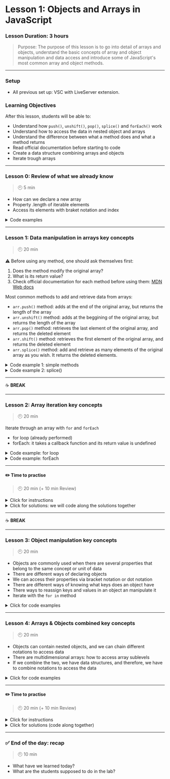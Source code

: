 # Lesson 1: Objects and Arrays in JavaScript

### Lesson Duration: 3 hours

> Purpose: The purpose of this lesson is to go into detail of arrays and objects, understand the basic concepts of array and object manipulation and data access and introduce some of JavaScript's most common array and object methods.

---

### Setup

- All previous set up: VSC with LiveServer extension.

### Learning Objectives

After this lesson, students will be able to:

- Understand how <code>push()</code>, <code>unshift()</code>, <code>pop()</code>, <code>splice()</code> and <code>forEach()</code> work
- Understand how to access the data in nested object and arrays
- Understand the difference between what a method does and what a method returns
- Read official documentation before starting to code
- Create a data structure combining arrays and objects
- Iterate trough arrays

---

### Lesson 0: Review of what we already know

> :clock10: 5 min

- How can we declare a new array
- Property .length of iterable elements
- Access its elements with braket notation and index

<details>
  <summary> Code examples </summary>

```javascript
// Name should be written in plural
const fruits = []

// We can access data with bracket notation
console.log(fruits[0])

// Check length property
console.log(fruits.length)
```

</details>

---

### Lesson 1: Data manipulation in arrays key concepts

> :clock10: 20 min

⚠️ Before using any method, one should ask themselves first:

1. Does the method modify the original array?
2. What is its return value?
3. Check official documentation for each method before using them: [MDN Web docs](https://developer.mozilla.org/en-US/)

Most common methods to add and retrieve data from arrays:

- <code>arr.push()</code> method: adds at the end of the original array, but returns the length of the array
- <code>arr.unshift()</code> method: adds at the beggining of the original array, but returns the length of the array
- <code>arr.pop()</code> method: retrieves the last element of the original array, and returns the deleted element
- <code>arr.shift()</code> method: retrieves the first element of the original array, and returns the deleted element
- <code>arr.splice()</code> method: add and retrieve as many elements of the original array as you wish. It returns the deleted elements.

<details>
  <summary> Code example 1: simple methods </summary>

```javascript
const students = ['Elisa', 'Guillem']

function updateStudentDatabase() {
  let student = prompt("What's your name?")
  students.push(student)
  return students
}

updateStudentDatabase() // Call the function
students.unshift('Marina')
console.log(students) // Check what happened
students.pop()
console.log(students) // Check what happened
students.shift()
console.log(students) // Check what happened
```

</details>
<details>
  <summary> Code example 2: splice() </summary>

```javascript
const favFoods = ['pizza', 'icecream', 'pasta', 'avocado']

// Two parameters: where do I start deleting (index), how many I delete
favFoods.splice(1, 1)

// Three parameters: where do I start deleting, how many I delete, what I add instead
favFoods.splice(0, 1, 'salad')

// I can access the last element with length -1
favFoods.splice(favFoods.length - 1, 1, 'apple')

// What If I don't know the index of the element I want to retrieve?
let index = favFoods.indexOf('pasta')
console.log(index)
favFoods.splice(index, 1)
```

</details>

---

:coffee: **BREAK**

---

### Lesson 2: Array iteration key concepts

> :clock10: 20 min

Iterate through an array with <code>for</code> and <code>forEach</code>

- for loop (already performed)
- forEach: it takes a callback function and its return value is undefined

<details>
  <summary> Code example: for loop </summary>

```javascript
const arrayNames = ['Pedro', 'Jake', 'Joan']
for (let i = 0; i < arrayNames.length; i++) {
  console.log(arrayNames[i])
}
```

</details>

<details>
  <summary> Code example: forEach </summary>

```javascript
const arrayNames = ['Pedro', 'Jake', 'Joan']

// It takes a callback function
arrayNames.forEach(function (name) {
  console.log(name)
})

// I can also write the callback function as an arrow function (ES6)
arrayNames.forEach((name) => console.log(`Hello ${name}!`))

// I can manipulate arrays from within
const copyOfNames = []
arrayNames.forEach((name) => copyOfNames.push(name))
console.log(copyOfNames)

// I can perform more complex operations combining the forEach method with other elements (methods or properties)
const students = [
  'Kwabena',
  'Guillem',
  'Daniel',
  'Josep',
  'Elisa',
  'Elo',
  'Carlos',
]
const dropOuts = ['Guillem', 'Josep']
dropOuts.forEach((student) => {
  const indexOfDropOut = students.indexOf(student)
  students.splice(indexOfDropOut, 1)
})
console.log(students)
```

</details>

---

#### :pencil2: Time to practise

> :clock10: 20 min (+ 10 min Review)

<details>
  <summary> Click for instructions </summary>

- Fork the following replit [Array practise](https://replit.com/@AlejandraBausa/ArrayPractice#script.js).

</details>

<details>
  <summary> Click for solutions: we will code along the solutions together </summary>

```javascript
// SOLUTIONS

// 1.1.
animals.shift()
// 1.2.
animals.pop()
// 1.3.
animals.splice(2, 1)
// 1.4.
animals.unshift('iguana')

// 2.1.
numbers.forEach((number) => console.log(`You have ${number} euros!`))
// 2.2.
const newNumbers = []
// 2.3.
numbers.forEach((number) => newNumbers.push(number * 2))
// 2.4.
const allTheNumbers = numbers.concat(newNumbers)

// 3.1.
letters.reverse()
// 3.2.
letters.includes('c')
```

</details>

---

:coffee: **BREAK**

---

### Lesson 3: Object manipulation key concepts

> :clock10: 20 min

- Objects are commonly used when there are several properties that belong to the same concept or unit of data
- There are different ways of declaring objects
- We can access their properties via bracket notation or dot notation
- There are different ways of knowing what keys does an object have
- There ways to reassign keys and values in an object an manipulate it
- Iterate with the <code>for in</code> method

<details>
  <summary> Click for code examples</summary>

```javascript
const student = {}
const student = new Object()
const student = {
  // Key: value
  name: 'Olivia',
  age: 32,
  level: 'intermediate',
  scholarship: true,
}
```

```javascript
// Bracket notation
console.log(student['age'])
// Dot notation
console.log(student.age);
}
```

```javascript
console.log(Object.keys(student)); // Returns a key array
}
```

```javascript
// Add properties or reassign them

// Via dot notation
student.phone = 637129070;
// Via bracket notation
student['lastName'] = 'Dunham';
}
```

```javascript
// Add properties or reassign them

// Via dot notation
student.phone = 637129070;
// Via bracket notation
student['lastName'] = 'Dunham';
}
```

```javascript
for (let key in student) {
  console.log(key)
}
```

</details>

---

### Lesson 4: Arrays & Objects combined key concepts

> :clock10: 20 min

- Objects can contain nested objects, and we can chain different notations to access data
- There are multidimensional arrays: how to access array sublevels
- If we combine the two, we have data structures, and therefore, we have to combine notations to access the data

<details>
  <summary> Click for code examples</summary>

```javascript
const school = {
  address: {
    street: 'Fake St',
    number: 34,
  },
  contact: {
    phone: 934561278,
    email: 'school@edu.com',
  },
}

// Access the email property
school.contact.email
```

```javascript
const groups = [
  ['Harry', 'Ron', 'Hermione'],
  ['Draco', 'Crab', 'Goyle'],
  ['Luna', 'Ginny', 'Neville'],
]

// Access the 'Crab' string:
groups[1][1]
```

```javascript
const classRoom = {
  teacher: {
    firstName: 'Marcelino',
    lastName: 'Padberg',
    age: 25,
    specialty: 'WEB DEV',
  },
  students: [
    { firstName: 'Aliyah', lastName: 'Schulist', age: 18 },
    { firstName: 'Cleveland', lastName: 'Towne', age: 28 },
    { firstName: 'Jan', lastName: 'Quitzon', age: 18 },
    { firstName: 'Alaina', lastName: 'Runolfsdottir', age: 18 },
    { firstName: 'Gerhard', lastName: 'Bergstrom', age: 23 },
  ],
}

// Access the last name of the student Jan
classRoom.students[2].lastName

// To modify an element we can simply reassign it:
classRoom.teacher.specialty = classRoom.teacher.specialty.toLowerCase()
console.log(classRoom)
```

</details>

---

#### :pencil2: Time to practise

> :clock10: 20 min (+ 10 min Review)

<details>
  <summary> Click for instructions </summary>

- Fork the following replit [Object and array practise](https://replit.com/@AlejandraBausa/ObjectPractice#script.js).
</details>
<details>
  <summary> Click for solutions (code along together) </summary>

```javascript
// Solutions

// 1.1.
restaurants[2].address.street

// 1.2.
restaurants[0].cuisine[0]

// 1.3.
restaurants[1].cuisine.forEach((elem) => console.log(elem))

// 1.4.
restaurants[0].isAccessible = false
restaurants[1].isAccessible = false

// 1.5.
console.log('isAccessible' in restaurants[1])

// 1.6.
Object.keys(restaurants[2])

// 1.7.
function getRandomRestaurant() {
  const randomRestaurant =
    restaurants[Math.floor(Math.random() * restaurants.length)]
  return randomRestaurant
}
```

</details>

---

### ✅ End of the day: recap

> :clock10: 10 min

- What have we learned today?
- What are the students supposed to do in the lab?
